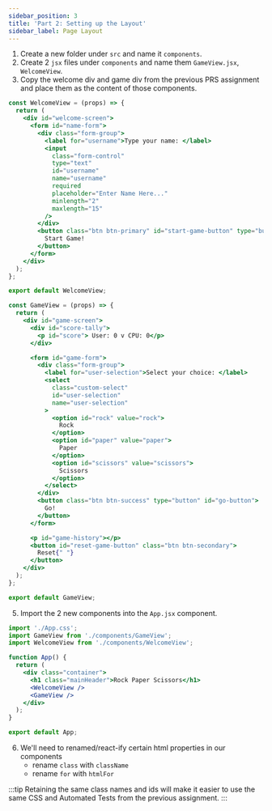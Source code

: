```yaml
---
sidebar_position: 3
title: 'Part 2: Setting up the Layout'
sidebar_label: Page Layout
---
```


1. Create a new folder under `src` and name it `components`.
2. Create 2 `jsx` files under `components` and name them `GameView.jsx`, `WelcomeView`.
3. Copy the welcome div and game div from the previous PRS assignment and place them as the content of those components.

```jsx title="src/components/WelcomeView.jsx"
const WelcomeView = (props) => {
  return (
    <div id="welcome-screen">
      <form id="name-form">
        <div class="form-group">
          <label for="username">Type your name: </label>
          <input
            class="form-control"
            type="text"
            id="username"
            name="username"
            required
            placeholder="Enter Name Here..."
            minlength="2"
            maxlength="15"
          />
        </div>
        <button class="btn btn-primary" id="start-game-button" type="button">
          Start Game!
        </button>
      </form>
    </div>
  );
};

export default WelcomeView;

```
```jsx title="src/components/GameView.jsx"
const GameView = (props) => {
  return (
    <div id="game-screen">
      <div id="score-tally">
        <p id="score"> User: 0 v CPU: 0</p>
      </div>

      <form id="game-form">
        <div class="form-group">
          <label for="user-selection">Select your choice: </label>
          <select
            class="custom-select"
            id="user-selection"
            name="user-selection"
          >
            <option id="rock" value="rock">
              Rock
            </option>
            <option id="paper" value="paper">
              Paper
            </option>
            <option id="scissors" value="scissors">
              Scissors
            </option>
          </select>
        </div>
        <button class="btn btn-success" type="button" id="go-button">
          Go!
        </button>
      </form>

      <p id="game-history"></p>
      <button id="reset-game-button" class="btn btn-secondary">
        Reset{" "}
      </button>
    </div>
  );
};

export default GameView;
```
5. Import the 2 new components into the `App.jsx` component.
```jsx title="App.jsx"
import './App.css';
import GameView from './components/GameView';
import WelcomeView from './components/WelcomeView';

function App() {
  return (
    <div class="container">
      <h1 class="mainHeader">Rock Paper Scissors</h1>
      <WelcomeView />
      <GameView />
    </div>
  );
}

export default App;
```

6. We'll need to renamed/react-ify certain html properties in our components
    * rename `class` with `className`
    * rename `for` with `htmlFor`

:::tip
Retaining the same class names and ids will make it easier to use the same CSS and Automated Tests from the previous assignment.
:::
